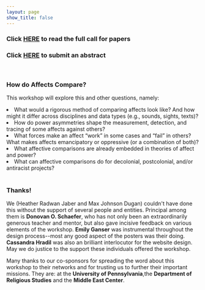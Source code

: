 ```yaml
---
layout: page
show_title: false
---
```

<h3>Click <a href="https://maxjdugan.github.io/comparing_affects/cfp/">HERE</a> to read the full call for papers</h3>

<h3>Click <a href="https://docs.google.com/forms/d/e/1FAIpQLSeOxN72JhqxTbVDmTHqBptXbfKcS0-21uYOdH65ot1a6EPORQ/viewform">HERE</a> to submit an abstract</h3>

<br>

<h3>How do Affects Compare?</h3>

<p>This workshop will explore this and other questions, namely:</p>
<li>What would a rigorous method of comparing affects look like? And how might it differ across disciplines and data types (e.g., sounds, sights, texts)?</li>
<li>How do power asymmetries shape the measurement, detection, and tracing of some affects against others?</li>
<li>What forces make an affect “work” in some cases and “fail” in others? What makes affects emancipatory or oppressive (or a combination of both)?</li>
<li>What affective comparisons are already embedded in theories of affect and power?</li>
<li>What can affective comparisons do for decolonial, postcolonial, and/or antiracist projects?</li>

<br>

<h3>Thanks!</h3>
<p>We (Heather Radwan Jaber and Max Johnson Dugan) couldn't have done this without the support of several people and entities. Principal among them is <b>Donovan O. Schaefer</b>, who has not only been an extraordinarily generous teacher and mentor, but also gave incisive feedback on various elements of the workshop. <b>Emily Ganser</b> was instrumental throughout the design process--most any good aspect of the posters was their doing. <b>Cassandra Hradil</b> was also an brilliant interlocutor for the website design. May we do justice to the support these individuals offered the workshop.</p>

<p>Many thanks to our co-sponsors for spreading the word about this workshop to their networks and for trusting us to further their important missions. They are: at the <b> University of Pennsylvania</b>,the <b>Department of Religious Studies</b> and the <b>Middle East Center</b>. 
